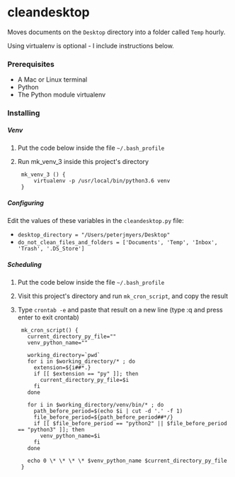# cleandesktop

Moves documents on the `Desktop` directory into a folder called `Temp` hourly.  

Using virtualenv is optional - I include instructions below.

### Prerequisites

- A Mac or Linux terminal
- Python
- The Python module virtualenv

### Installing

##### Venv

1. Put the code below inside the file `~/.bash_profile`
2. Run mk_venv_3 inside this project's directory

		mk_venv_3 () {
			virtualenv -p /usr/local/bin/python3.6 venv
		}

##### Configuring

Edit the values of these variables in the `cleandesktop.py` file:

- `desktop_directory = "/Users/peterjmyers/Desktop"`
- `do_not_clean_files_and_folders = ['Documents', 'Temp', 'Inbox', 'Trash', '.DS_Store']`

##### Scheduling

1. Put the code below inside the file `~/.bash_profile`
2. Visit this project's directory and run `mk_cron_script`, and copy the result
3. Type `crontab -e` and paste that result on a new line (type :q and press enter to exit crontab)

		mk_cron_script() {
		  current_directory_py_file=""
		  venv_python_name=""

		  working_directory=`pwd`
		  for i in $working_directory/* ; do
		    extension=${i##*.}
		    if [[ $extension == "py" ]]; then
		      current_directory_py_file=$i
		    fi
		  done

		  for i in $working_directory/venv/bin/* ; do
		    path_before_period=$(echo $i | cut -d '.' -f 1)
		    file_before_period=${path_before_period##*/}
		    if [[ $file_before_period == "python2" || $file_before_period == "python3" ]]; then
		      venv_python_name=$i
		    fi
		  done

		  echo 0 \* \* \* \* $venv_python_name $current_directory_py_file
		}
